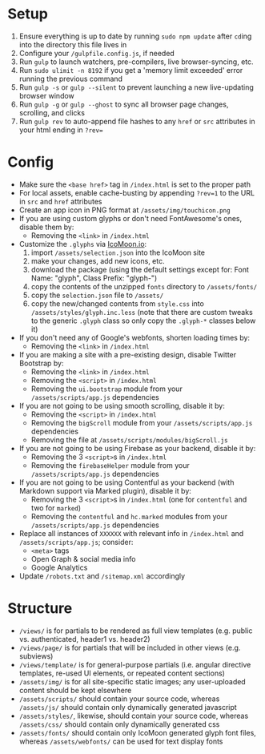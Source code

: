 # Setup

1. Ensure everything is up to date by running `sudo npm update` after `cd`ing into the directory this file lives in
2. Configure your `/gulpfile.config.js`, if needed
3. Run `gulp` to launch watchers, pre-compilers, live browser-syncing, etc.
  1. Run `sudo ulimit -n 8192` if you get a 'memory limit exceeded' error running the previous command
  2. Run `gulp -s` or `gulp --silent` to prevent launching a new live-updating browser window
  3. Run `gulp -g` or `gulp --ghost` to sync all browser page changes, scrolling, and clicks
  4. Run `gulp rev` to auto-append file hashes to any `href` or `src` attributes in your html ending in `?rev=`



# Config

* Make sure the `<base href>` tag in `/index.html` is set to the proper path
* For local assets, enable cache-busting by appending `?rev=1` to the URL in `src` and `href` attributes
* Create an app icon in PNG format at `/assets/img/touchicon.png`
* If you are using custom glyphs or don't need FontAwesome's ones, disable them by:
	* Removing the `<link>` in `/index.html`
* Customize the `.glyphs` via [IcoMoon.io](https://icomoon.io/app/):
    1. import `/assets/selection.json` into the IcoMoon site
    2. make your changes, add new icons, etc.
    3. download the package (using the default settings except for: Font Name: "glyph", Class Prefix: "glyph-")
    4. copy the contents of the unzipped `fonts` directory to `/assets/fonts/`
    5. copy the `selection.json` file to `/assets/`
    6. copy the new/changed contents from `style.css` into `/assets/styles/glyph.inc.less` (note that there are custom tweaks to the generic `.glyph` class so only copy the `.glyph-*` classes below it)
* If you don't need any of Google's webfonts, shorten loading times by:
	* Removing the `<link>` in `/index.html`
* If you are making a site with a pre-existing design, disable Twitter Bootstrap by:
	* Removing the `<link>` in `/index.html`
	* Removing the `<script>` in `/index.html`
	* Removing the `ui.bootstrap` module from your `/assets/scripts/app.js` dependencies
* If you are not going to be using smooth scrolling, disable it by:
	* Removing the `<script>` in `/index.html`
	* Removing the `bigScroll` module from your `/assets/scripts/app.js` dependencies
	* Removing the file at `/assets/scripts/modules/bigScroll.js`
* If you are not going to be using Firebase as your backend, disable it by:
	* Removing the 3 `<script>`s in `/index.html`
	* Removing the `firebaseHelper` module from your `/assets/scripts/app.js` dependencies
* If you are not going to be using Contentful as your backend (with Markdown support via Marked plugin), disable it by:
	* Removing the 3 `<script>`s in `/index.html` (one for `contentful` and two for `marked`)
	* Removing the `contentful` and `hc.marked` modules from your `/assets/scripts/app.js` dependencies
* Replace all instances of `XXXXXX` with relevant info in `/index.html` and `/assets/scripts/app.js`; consider:
	* `<meta>` tags
	* Open Graph & social media info
	* Google Analytics
* Update `/robots.txt` and `/sitemap.xml` accordingly


# Structure

* `/views/` is for partials to be rendered as full view templates (e.g. public vs. authenticated, header1 vs. header2)
* `/views/page/` is for partials that will be included in other views (e.g. subviews)
* `/views/template/` is for general-purpose partials (i.e. angular directive templates, re-used UI elements, or repeated content sections)
* `/assets/img/` is for all site-specific static images; any user-uploaded content should be kept elsewhere
* `/assets/scripts/` should contain your source code, whereas `/assets/js/` should contain only dynamically generated javascript
* `/assets/styles/`, likewise, should contain your source code, whereas `/assets/css/` should contain only dynamically generated css
* `/assets/fonts/` should contain only IcoMoon generated glyph font files, whereas `/assets/webfonts/` can be used for text display fonts
